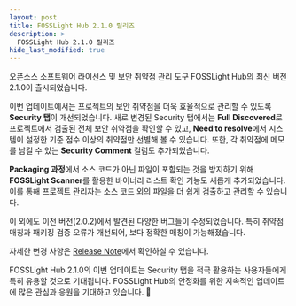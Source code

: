 ```yaml
---
layout: post
title: FOSSLight Hub 2.1.0 릴리즈
description: >
  FOSSLight Hub 2.1.0 릴리즈
hide_last_modified: true
---
```


오픈소스 소프트웨어 라이선스 및 보안 취약점 관리 도구 FOSSLight Hub의 최신 버전 2.1.0이 출시되었습니다.

이번 업데이트에서는 프로젝트의 보안 취약점을 더욱 효율적으로 관리할 수 있도록 **Security 탭**이 개선되었습니다. 
새로 변경된 Security 탭에서는 **Full Discovered**로 프로젝트에서 검출된 전체 보안 취약점을 확인할 수 있고,
**Need to resolve**에서 시스템이 설정한 기준 점수 이상의 취약점만 선별해 볼 수 있습니다.
또한, 각 취약점에 메모를 남길 수 있는 **Security Comment** 컬럼도 추가되었습니다.

**Packaging 과정**에서 소스 코드가 아닌 파일이 포함되는 것을 방지하기 위해 
**FOSSLight Scanner**를 활용한 바이너리 리스트 확인 기능도 새롭게 추가되었습니다. 
이를 통해 프로젝트 관리자는 소스 코드 외의 파일을 더 쉽게 검출하고 관리할 수 있습니다.

이 외에도 이전 버전(2.0.2)에서 발견된 다양한 버그들이 수정되었습니다. 
특히 취약점 매칭과 패키징 검증 오류가 개선되어, 보다 정확한 매칭이 가능해졌습니다.

자세한 변경 사항은 
[Release Note](https://github.com/fosslight/fosslight/blob/main/docs/RELEASE_NOTES_kor.md#210-2024-10-31)에서
확인하실 수 있습니다.

FOSSLight Hub 2.1.0의 이번 업데이트는 Security 탭을 적극 활용하는 사용자들에게 특히 유용할 것으로 기대됩니다.
FOSSLight Hub의 안정화를 위한 지속적인 업데이트에 많은 관심과 응원을 기대하고 있습니다. 🚀

